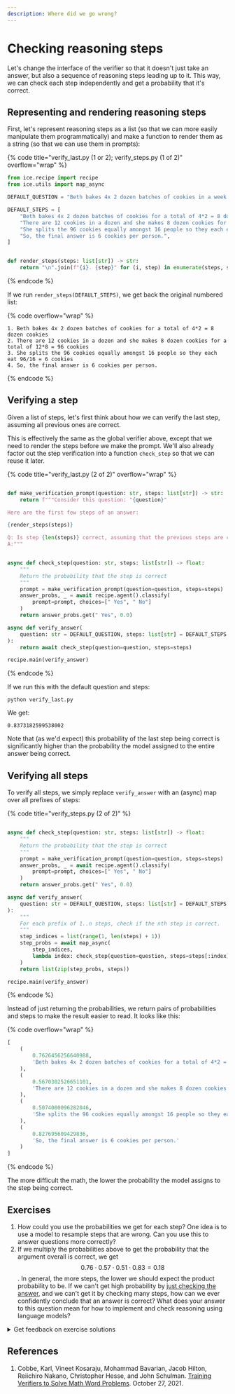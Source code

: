 ```yaml
---
description: Where did we go wrong?
---
```


# Checking reasoning steps

Let's change the interface of the verifier so that it doesn't just take an answer, but also a sequence of reasoning steps leading up to it. This way, we can check each step independently and get a probability that it's correct.

## **Representing and rendering reasoning steps**

First, let's represent reasoning steps as a list (so that we can more easily manipulate them programmatically) and make a function to render them as a string (so that we can use them in prompts):

{% code title="verify_last.py (1 or 2); verify_steps.py (1 of 2)" overflow="wrap" %}

```python
from ice.recipe import recipe
from ice.utils import map_async

DEFAULT_QUESTION = "Beth bakes 4x 2 dozen batches of cookies in a week. If these cookies are shared amongst 16 people equally, how many cookies does each person consume?"

DEFAULT_STEPS = [
    "Beth bakes 4x 2 dozen batches of cookies for a total of 4*2 = 8 dozen cookies",
    "There are 12 cookies in a dozen and she makes 8 dozen cookies for a total of 12*8 = 96 cookies",
    "She splits the 96 cookies equally amongst 16 people so they each eat 96/16 = 6 cookies",
    "So, the final answer is 6 cookies per person.",
]


def render_steps(steps: list[str]) -> str:
    return "\n".join(f"{i}. {step}" for (i, step) in enumerate(steps, start=1))
```

{% endcode %}

If we run `render_steps(DEFAULT_STEPS)`, we get back the original numbered list:

{% code overflow="wrap" %}

```
1. Beth bakes 4x 2 dozen batches of cookies for a total of 4*2 = 8 dozen cookies
2. There are 12 cookies in a dozen and she makes 8 dozen cookies for a total of 12*8 = 96 cookies
3. She splits the 96 cookies equally amongst 16 people so they each eat 96/16 = 6 cookies
4. So, the final answer is 6 cookies per person.
```

{% endcode %}

## **Verifying a step**

Given a list of steps, let's first think about how we can verify the last step, assuming all previous ones are correct.

This is effectively the same as the global verifier above, except that we need to render the steps before we make the prompt. We'll also already factor out the step verification into a function `check_step` so that we can reuse it later.

{% code title="verify_last.py (2 of 2)" overflow="wrap" %}

```python

def make_verification_prompt(question: str, steps: list[str]) -> str:
    return f"""Consider this question: "{question}"

Here are the first few steps of an answer:

{render_steps(steps)}

Q: Is step {len(steps)} correct, assuming that the previous steps are correct? Say "A: Yes" or "A: No".
A:"""


async def check_step(question: str, steps: list[str]) -> float:
    """
    Return the probability that the step is correct
    """
    prompt = make_verification_prompt(question=question, steps=steps)
    answer_probs, _ = await recipe.agent().classify(
        prompt=prompt, choices=[" Yes", " No"]
    )
    return answer_probs.get(" Yes", 0.0)

async def verify_answer(
    question: str = DEFAULT_QUESTION, steps: list[str] = DEFAULT_STEPS
):
    return await check_step(question=question, steps=steps)

recipe.main(verify_answer)
```

{% endcode %}

If we run this with the default question and steps:

```shell
python verify_last.py
```

We get:

```
0.8373182599538002
```

Note that (as we'd expect) this probability of the last step being correct is significantly higher than the probability the model assigned to the entire answer being correct.

## **Verifying all steps**

To verify all steps, we simply replace `verify_answer` with an (async) map over all prefixes of steps:

{% code title="verify_steps.py (2 of 2)" %}

```python

async def check_step(question: str, steps: list[str]) -> float:
    """
    Return the probability that the step is correct
    """
    prompt = make_verification_prompt(question=question, steps=steps)
    answer_probs, _ = await recipe.agent().classify(
        prompt=prompt, choices=[" Yes", " No"]
    )
    return answer_probs.get(" Yes", 0.0)

async def verify_answer(
    question: str = DEFAULT_QUESTION, steps: list[str] = DEFAULT_STEPS
):
    """
    For each prefix of 1..n steps, check if the nth step is correct.
    """
    step_indices = list(range(1, len(steps) + 1))
    step_probs = await map_async(
        step_indices,
        lambda index: check_step(question=question, steps=steps[:index]),
    )
    return list(zip(step_probs, steps))

recipe.main(verify_answer)
```

{% endcode %}

Instead of just returning the probabilities, we return pairs of probabilities and steps to make the result easier to read. It looks like this:

{% code overflow="wrap" %}

```python
[
    (
        0.7626456256640988,
        'Beth bakes 4x 2 dozen batches of cookies for a total of 4*2 = 8 dozen cookies'
    ),
    (
        0.5670302526651101,
        'There are 12 cookies in a dozen and she makes 8 dozen cookies for a total of 12*8 = 96 cookies'
    ),
    (
        0.5074000096282046,
        'She splits the 96 cookies equally amongst 16 people so they each eat 96/16 = 6 cookies'
    ),
    (
        0.827695609429836,
        'So, the final answer is 6 cookies per person.'
    )
]
```

{% endcode %}

The more difficult the math, the lower the probability the model assigns to the step being correct.

## Exercises

1. How could you use the probabilities we get for each step? One idea is to use a model to resample steps that are wrong. Can you use this to answer questions more correctly?
2. If we multiply the probabilities above to get the probability that the argument overall is correct, we get $$0.76 \cdot 0.57 \cdot 0.51 \cdot 0.83 = 0.18$$. In general, the more steps, the lower we should expect the product probability to be. If we can't get high probability by [just checking the answer](checking-answers.md), and we can't get it by checking many steps, how can we ever confidently conclude that an answer is correct? What does your answer to this question mean for how to implement and check reasoning using language models?

<details>

<summary>Get feedback on exercise solutions</summary>

If you want feedback on your exercise solutions, submit them through [this form](https://docs.google.com/forms/d/e/1FAIpQLSdNNHeQAT7GIzn4tdsVYCkrVEPMNaZmBFkZCAJdvTvLzUAnzQ/viewform). We—the team at Ought—are happy to give our quick take on whether you missed any interesting ideas.

</details>

## References

1. Cobbe, Karl, Vineet Kosaraju, Mohammad Bavarian, Jacob Hilton, Reiichiro Nakano, Christopher Hesse, and John Schulman. [Training Verifiers to Solve Math Word Problems](https://arxiv.org/abs/2110.14168v1). October 27, 2021.
